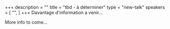 +++
description = ""
title = "tbd - à déterminer"
type = "new-talk"
speakers = [
        "",
]
+++
Davantage d'information a venir...

More info to come...